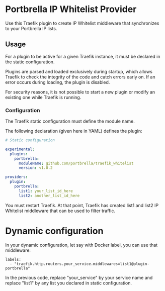 
# Portbrella IP Whitelist Provider

Use this Traefik plugin to create IP Whitelist middleware that synchronizes to your Portbrella IP lists.

## Usage

For a plugin to be active for a given Traefik instance, it must be declared in the static configuration.

Plugins are parsed and loaded exclusively during startup, which allows Traefik to check the integrity of the code and catch errors early on.
If an error occurs during loading, the plugin is disabled.

For security reasons, it is not possible to start a new plugin or modify an existing one while Traefik is running.

### Configuration

The Traefik static configuration must define the module name.

The following declaration (given here in YAML) defines the plugin:

```yaml
# Static configuration

experimental:
  plugins:
    portbrella:
      moduleName: github.com/portbrella/traefik_whitelist
      version: v1.0.2

providers:
  plugin:
    portbrella:
      list1: your_list_id_here
      list2: another_list_id_here
```


You must restart Traefik. At that point, Traefik has created list1 and list2 IP Whitelist middleware that can be used to filter traffic.

# Dynamic configuration

In your dynamic configuration, let say with Docker label, you can use that middleware:

```
labels:
  - "traefik.http.routers.your_service.middlewares=list1@plugin-portbrella"
```

In the previous code, replace "your_service" by your service name and replace "list1" by any list you declared in static configuration.